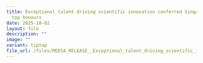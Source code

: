 ```yaml
---
title: Exceptional talent driving scientific innovation conferred Singapore’s
  top honours
date: 2025-10-02
layout: file
description: ""
image: ""
variant: tiptap
file_url: /files/MEDIA_RELEASE__Exceptional_talent_driving_scientific_innovation_conferred_Singapore_s_top_honours.pdf
---
```

